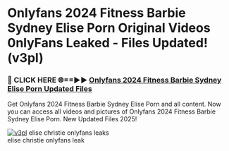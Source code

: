 # Onlyfans 2024 Fitness Barbie Sydney Elise Porn Original Videos 0nlyFans Leaked - Files Updated! (v3pl)

<h3>🔴 CLICK HERE 🌐==►► <a href="https://tinyurl.com/2wckxsce" rel="nofollow">Onlyfans 2024 Fitness Barbie Sydney Elise Porn Updated Files</a></h3>

Get Onlyfans 2024 Fitness Barbie Sydney Elise Porn and all content. Now you can access all videos and pictures of Onlyfans 2024 Fitness Barbie Sydney Elise Porn. New Updated Files 2025!

[![v3pl](https://i.imgur.com/AFduVYN.gif)](https://tinyurl.com/2wckxsce)
elise christie onlyfans leaks<br>
elise christie onlyfans leak